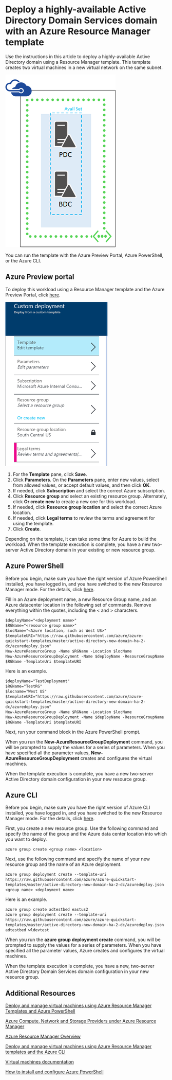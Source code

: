 <properties
	pageTitle="Deploy a highly-available Active Directory Domain Services domain with an Azure Resource Manager template"
	description="Easily deploy two servers acting as Active Directory Domain Services domain controllers with a Resource Manager Template and the Azure Preview portal, Azure PowerShell, or the Azure CLI."
	services="virtual-machines"
	documentationCenter=""
	authors="davidmu1"
	manager="timlt"
	editor=""
	tags="azure-resource-manager"/>

<tags
	ms.service="virtual-machines"
	ms.workload="infrastructure-services"
	ms.tgt_pltfrm="vm-windows"
	ms.devlang="na"
	ms.topic="article"
	ms.date="06/29/2015"
	ms.author="davidmu"/>


# Deploy a highly-available Active Directory Domain Services domain with an Azure Resource Manager template

Use the instructions in this article to deploy a highly-available Active Directory domain using a Resource Manager template. This template creates two virtual machines in a new virtual network on the same subnet.

![](./media/virtual-machines-workload-template-ad-domain/two-server-ad.png)

You can run the template with the Azure Preview Portal, Azure PowerShell, or the Azure CLI.

## Azure Preview portal

To deploy this workload using a Resource Manager template and the Azure Preview Portal, click [here](https://portal.azure.com/#create/Microsoft.Template/uri/https%3A%2F%2Fraw.githubusercontent.com%2FAzure%2Fazure-quickstart-templates%2Fmaster%2Factive-directory-new-domain-ha-2-dc%2Fazuredeploy.json).

![](./media/virtual-machines-workload-template-ad-domain/azure-portal-template.png)

1.	For the **Template** pane, click **Save**.
2.	Click **Parameters**. On the **Parameters** pane, enter new values, select from allowed values, or accept default values, and then click **OK**.
3.	If needed, click **Subscription** and select the correct Azure subscription.
4.	Click **Resource group** and select an existing resource group. Alternately, click **Or create new** to create a new one for this workload.
5.	If needed, click **Resource group location** and select the correct Azure location.
6.	If needed, click **Legal terms** to review the terms and agreement for using the template.
7.	Click **Create**.

Depending on the template, it can take some time for Azure to build the workload. When the template execution is complete, you have a new two-server Active Directory domain in your existing or new resource group.

## Azure PowerShell

Before you begin, make sure you have the right version of Azure PowerShell installed, you have logged in, and you have switched to the new Resource Manager mode. For the details, click [here](virtual-machines-deploy-rmtemplates-powershell.md#setting-up-powershell-for-resource-manager-templates).

Fill in an Azure deployment name, a new Resource Group name, and an Azure datacenter location in the following set of commands. Remove everything within the quotes, including the < and > characters.

	$deployName="<deployment name>"
	$RGName="<resource group name>"
	$locName="<Azure location, such as West US>"
	$templateURI="https://raw.githubusercontent.com/azure/azure-quickstart-templates/master/active-directory-new-domain-ha-2-dc/azuredeploy.json"
	New-AzureResourceGroup -Name $RGName -Location $locName
	New-AzureResourceGroupDeployment -Name $deployName -ResourceGroupName $RGName -TemplateUri $templateURI

Here is an example.

	$deployName="TestDeployment"
	$RGName="TestRG"
	$locname="West US"
	$templateURI="https://raw.githubusercontent.com/azure/azure-quickstart-templates/master/active-directory-new-domain-ha-2-dc/azuredeploy.json"
	New-AzureResourceGroup -Name $RGName -Location $locName
	New-AzureResourceGroupDeployment -Name $deployName -ResourceGroupName $RGName -TemplateUri $templateURI

Next, run your command block in the Azure PowerShell prompt.

When you run the **New-AzureResourceGroupDeployment** command, you will be prompted to supply the values for a series of parameters. When you have specified all the parameter values, **New-AzureResourceGroupDeployment** creates and configures the virtual machines.

When the template execution is complete, you have a new two-server Active Directory domain configuration in your new resource group.

## Azure CLI

Before you begin, make sure you have the right version of Azure CLI installed, you have logged in, and you have switched to the new Resource Manager mode. For the details, click [here](virtual-machines-deploy-rmtemplates-azure-cli.md#getting-ready).

First, you create a new resource group. Use the following command and specify the name of the group and the Azure data center location into which you want to deploy.

	azure group create <group name> <location>

Next, use the following command and specify the name of your new resource group and the name of an Azure deployment.

	azure group deployment create --template-uri https://raw.githubusercontent.com/azure/azure-quickstart-templates/master/active-directory-new-domain-ha-2-dc/azuredeploy.json <group name> <deployment name>

Here is an example.

	azure group create adtestbed eastus2
	azure group deployment create --template-uri https://raw.githubusercontent.com/azure/azure-quickstart-templates/master/active-directory-new-domain-ha-2-dc/azuredeploy.json adtestbed wldevtest

When you run the **azure group deployment create** command, you will be prompted to supply the values for a series of parameters. When you have specified all the parameter values, Azure creates and configures the virtual machines.

When the template execution is complete, you have a new, two-server Active Directory Domain Services domain configuration in your new resource group.


## Additional Resources

[Deploy and manage virtual machines using Azure Resource Manager Templates and Azure PowerShell](virtual-machines-deploy-rmtemplates-powershell.md)

[Azure Compute, Network and Storage Providers under Azure Resource Manager](virtual-machines-azurerm-versus-azuresm.md)

[Azure Resource Manager Overview](../resource-group-overview.md)

[Deploy and manage virtual machines using Azure Resource Manager templates and the Azure CLI](virtual-machines-deploy-rmtemplates-azure-cli.md)

[Virtual machines documentation](http://azure.microsoft.com/documentation/services/virtual-machines/)

[How to install and configure Azure PowerShell](../install-configure-powershell.md)
